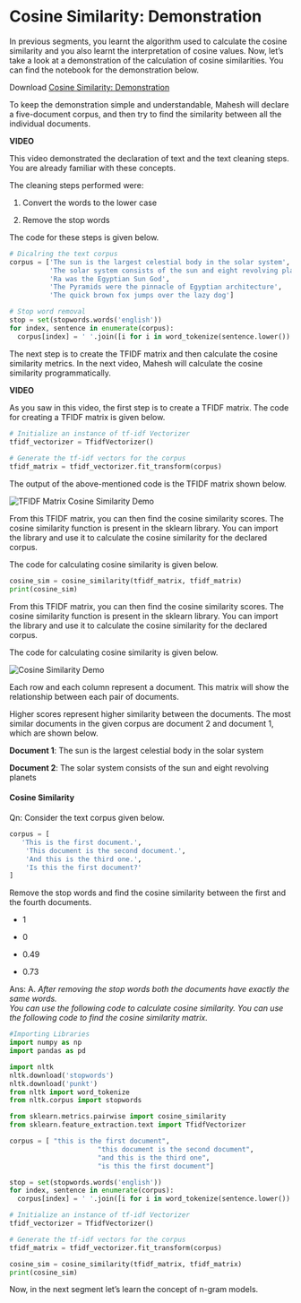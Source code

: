 # Cosine Similarity: Demonstration

In previous segments, you learnt the algorithm used to calculate the cosine similarity and you also learnt the interpretation of cosine values. Now, let’s take a look at a demonstration of the calculation of cosine similarities. You can find the notebook for the demonstration below. 

Download [Cosine Similarity: Demonstration](Cosine_Similarity.ipynb)

To keep the demonstration simple and understandable, Mahesh will declare a five-document corpus, and then try to find the similarity between all the individual documents. 

**VIDEO**

This video demonstrated the declaration of text and the text cleaning steps. You are already familiar with these concepts. 

The cleaning steps performed were: 

1.  Convert the words to the lower case
    
2.  Remove the stop words 
    

The code for these steps is given below.

```python
# Dicalring the text corpus 
corpus = ['The sun is the largest celestial body in the solar system', 
          'The solar system consists of the sun and eight revolving planets', 
          'Ra was the Egyptian Sun God', 
          'The Pyramids were the pinnacle of Egyptian architecture', 
          'The quick brown fox jumps over the lazy dog']

# Stop word removal 
stop = set(stopwords.words('english'))
for index, sentence in enumerate(corpus):
  corpus[index] = ' '.join([i for i in word_tokenize(sentence.lower()) if i not in stop])
```

The next step is to create the TFIDF matrix and then calculate the cosine similarity metrics. In the next video, Mahesh will calculate the cosine similarity programmatically. 

**VIDEO**

As you saw in this video, the first step is to create a TFIDF matrix. The code for creating a TFIDF matrix is given below.

```python
# Initialize an instance of tf-idf Vectorizer
tfidf_vectorizer = TfidfVectorizer()
 
# Generate the tf-idf vectors for the corpus
tfidf_matrix = tfidf_vectorizer.fit_transform(corpus)
```

The output of the above-mentioned code is the TFIDF matrix shown below. 

![TFIDF Matrix Cosine Similarity Demo](https://i.ibb.co/qJjx5w4/TFIDF-Matrix-Cosine-Similarity-Demo.png)

From this TFIDF matrix, you can then find the cosine similarity scores. The cosine similarity function is present in the sklearn library. You can import the library and use it to calculate the cosine similarity for the declared corpus. 

The code for calculating cosine similarity is given below.

```python
cosine_sim = cosine_similarity(tfidf_matrix, tfidf_matrix)
print(cosine_sim)
```

From this TFIDF matrix, you can then find the cosine similarity scores. The cosine similarity function is present in the sklearn library. You can import the library and use it to calculate the cosine similarity for the declared corpus. 

The code for calculating cosine similarity is given below. 

![Cosine Similarity Demo](https://i.ibb.co/9sk7sFR/Cosine-Similarity-Demo.png)

Each row and each column represent a document. This matrix will show the relationship between each pair of documents. 

Higher scores represent higher similarity between the documents. The most similar documents in the given corpus are document 2 and document 1, which are shown below. 

**Document 1**: The sun is the largest celestial body in the solar system

**Document 2**: The solar system consists of the sun and eight revolving planets

#### Cosine Similarity

Qn: Consider the text corpus given below.

```python
corpus = [
   'This is the first document.',
    'This document is the second document.',
    'And this is the third one.',
    'Is this the first document?'
]
```

Remove the stop words and find the cosine similarity between the first and the fourth documents. 

- 1

- 0

- 0.49

- 0.73

Ans: A. *After removing the stop words both the documents have exactly the same words.   
You can use the following code to calculate cosine similarity. You can use the following code to find the cosine similarity matrix.*

```python
#Importing Libraries
import numpy as np
import pandas as pd

import nltk
nltk.download('stopwords')
nltk.download('punkt')
from nltk import word_tokenize
from nltk.corpus import stopwords

from sklearn.metrics.pairwise import cosine_similarity
from sklearn.feature_extraction.text import TfidfVectorizer

corpus = [ "this is the first document",
                      "this document is the second document",
                      "and this is the third one",
                      "is this the first document"]

stop = set(stopwords.words('english'))
for index, sentence in enumerate(corpus):
  corpus[index] = ' '.join([i for i in word_tokenize(sentence.lower()) if i not in stop])

# Initialize an instance of tf-idf Vectorizer
tfidf_vectorizer = TfidfVectorizer()

# Generate the tf-idf vectors for the corpus
tfidf_matrix = tfidf_vectorizer.fit_transform(corpus)

cosine_sim = cosine_similarity(tfidf_matrix, tfidf_matrix)
print(cosine_sim)
```

Now, in the next segment let’s learn the concept of n-gram models.